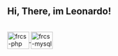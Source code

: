 ## Hi, There, im Leonardo!

<div align="center">
  <a href="https://github.com/LeonardoFurcs">
</div>
  
<div style="display: inline_block"><br>
  <img align="center" alt="frcs-php" height="40" width="50" src="https://cdn.jsdelivr.net/gh/devicons/devicon/icons/php/php-original.svg"/>
  <img align="center" alt="frcs-mysql" height="40" width="50" src="https://cdn.jsdelivr.net/gh/devicons/devicon/icons/mysql/mysql-original-wordmark.svg"/>

  
</div>
